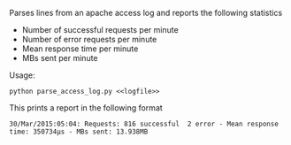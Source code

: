 Parses lines from an apache access log and reports the following statistics

* Number of successful requests per minute
* Number of error requests per minute
* Mean response time per minute
* MBs sent per minute


Usage:

    python parse_access_log.py <<logfile>>

This prints a report in the following format

    30/Mar/2015:05:04: Requests: 816 successful  2 error - Mean response time: 350734μs - MBs sent: 13.938MB
